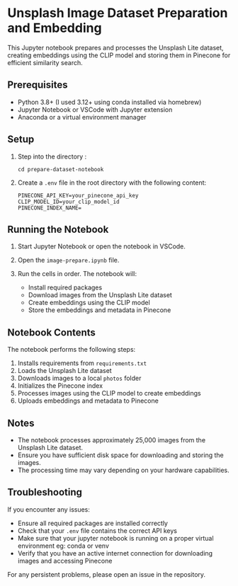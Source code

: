 # Unsplash Image Dataset Preparation and Embedding

This Jupyter notebook prepares and processes the Unsplash Lite dataset, creating embeddings using the CLIP model and storing them in Pinecone for efficient similarity search.

## Prerequisites

- Python 3.8+ (I used 3.12+ using conda installed via homebrew)
- Jupyter Notebook or VSCode with Jupyter extension
- Anaconda or a virtual environment manager

## Setup

1. Step into the directory :

   ```
   cd prepare-dataset-notebook
   ```

2. Create a `.env` file in the root directory with the following content:

   ```
   PINECONE_API_KEY=your_pinecone_api_key
   CLIP_MODEL_ID=your_clip_model_id
   PINECONE_INDEX_NAME=
   ```

## Running the Notebook

1. Start Jupyter Notebook or open the notebook in VSCode.

2. Open the `image-prepare.ipynb` file.

3. Run the cells in order. The notebook will:
   - Install required packages
   - Download images from the Unsplash Lite dataset
   - Create embeddings using the CLIP model
   - Store the embeddings and metadata in Pinecone

## Notebook Contents

The notebook performs the following steps:

1. Installs requirements from `requirements.txt`
2. Loads the Unsplash Lite dataset
3. Downloads images to a local `photos` folder
4. Initializes the Pinecone index
5. Processes images using the CLIP model to create embeddings
6. Uploads embeddings and metadata to Pinecone

## Notes

- The notebook processes approximately 25,000 images from the Unsplash Lite dataset.
- Ensure you have sufficient disk space for downloading and storing the images.
- The processing time may vary depending on your hardware capabilities.

## Troubleshooting

If you encounter any issues:

- Ensure all required packages are installed correctly
- Check that your `.env` file contains the correct API keys
- Make sure that your jupyter notebook is running on a proper virtual environment eg: conda or venv
- Verify that you have an active internet connection for downloading images and accessing Pinecone

For any persistent problems, please open an issue in the repository.
